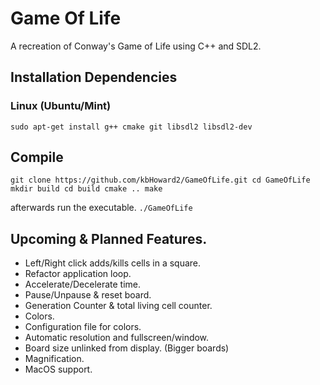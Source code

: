 # Game Of Life 
A recreation of Conway's Game of Life using C++ and SDL2.

## Installation Dependencies
### Linux (Ubuntu/Mint)
`sudo apt-get install g++ cmake git libsdl2 libsdl2-dev`


## Compile
`git clone https://github.com/kbHoward2/GameOfLife.git
cd GameOfLife
mkdir build
cd build
cmake ..
make`

afterwards run the executable.
`./GameOfLife`

## Upcoming & Planned Features.
- Left/Right click adds/kills cells in a square.
- Refactor application loop.
- Accelerate/Decelerate time.
- Pause/Unpause & reset board.
- Generation Counter & total living cell counter.
- Colors.
- Configuration file for colors.
- Automatic resolution and fullscreen/window.
- Board size unlinked from display. (Bigger boards)
- Magnification.
- MacOS support.
